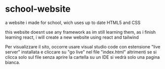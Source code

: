 # school-website
a website i made for school, wich uses up to date HTML5 and CSS

this website doesnt use any framework as im still learning them, as i finish learning react, i will create a new website using react and tailwind

Per visualizzare il sito, occorre usare visual studio code con estensione "live server" installata e cliccare su "go live" nel file "index.html" altrimenti se si clicca solo sul file senza aprire la cartella su un IDE si vedrà solo una pagina bianca.
